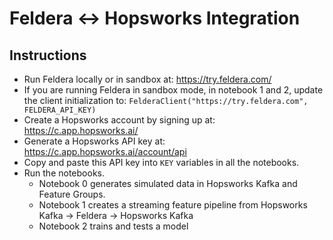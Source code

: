 # Feldera <-> Hopsworks Integration

## Instructions

- Run Feldera locally or in sandbox at: <https://try.feldera.com/>
- If you are running Feldera in sandbox mode, in notebook 1 and 2, update the
  client initialization to: 
  `FelderaClient("https://try.feldera.com", FELDERA_API_KEY)`
- Create a Hopsworks account by signing up at: <https://c.app.hopsworks.ai/>
- Generate a Hopsworks API key at: <https://c.app.hopsworks.ai/account/api>
- Copy and paste this API key into `KEY` variables in all the notebooks.
- Run the notebooks.
  - Notebook 0 generates simulated data in Hopsworks Kafka and Feature Groups.
  - Notebook 1 creates a streaming feature pipeline from
    Hopsworks Kafka -> Feldera -> Hopsworks Kafka
  - Notebook 2 trains and tests a model

